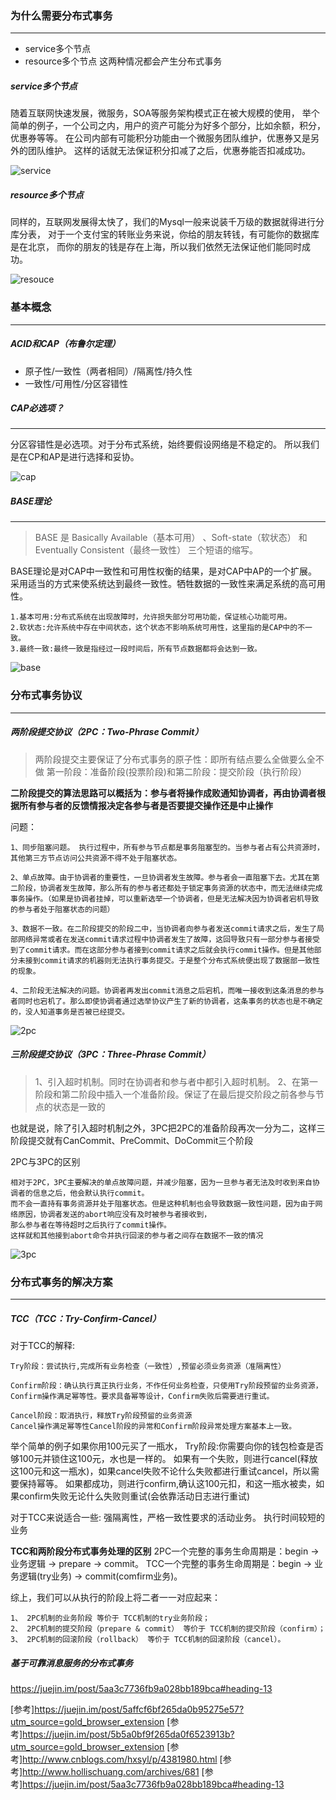 ### 为什么需要分布式事务
-------
* service多个节点
* resource多个节点
这两种情况都会产生分布式事务

##### service多个节点
随着互联网快速发展，微服务，SOA等服务架构模式正在被大规模的使用，
举个简单的例子，一个公司之内，用户的资产可能分为好多个部分，比如余额，积分，优惠券等等。
在公司内部有可能积分功能由一个微服务团队维护，优惠券又是另外的团队维护。
这样的话就无法保证积分扣减了之后，优惠券能否扣减成功。

![service](../img/multi-service.png)

##### resource多个节点
同样的，互联网发展得太快了，我们的Mysql一般来说装千万级的数据就得进行分库分表，
对于一个支付宝的转账业务来说，你给的朋友转钱，有可能你的数据库是在北京，
而你的朋友的钱是存在上海，所以我们依然无法保证他们能同时成功。

![resouce](../img/multi-resource.png)


### 基本概念
-----------

##### ACID和CAP（布鲁尔定理）

* 原子性/一致性（两者相同）/隔离性/持久性
* 一致性/可用性/分区容错性


##### CAP必选项？
-------
分区容错性是必选项。对于分布式系统，始终要假设网络是不稳定的。
所以我们是在CP和AP是进行选择和妥协。

![cap](../img/cap.png)

##### BASE理论
-------
>BASE 是 Basically Available（基本可用） 、Soft-state（软状态） 和 Eventually Consistent（最终一致性） 三个短语的缩写。

BASE理论是对CAP中一致性和可用性权衡的结果，是对CAP中AP的一个扩展。
采用适当的方式来使系统达到最终一致性。牺牲数据的一致性来满足系统的高可用性。

```
1.基本可用:分布式系统在出现故障时，允许损失部分可用功能，保证核心功能可用。
2.软状态:允许系统中存在中间状态，这个状态不影响系统可用性，这里指的是CAP中的不一致。
3.最终一致:最终一致是指经过一段时间后，所有节点数据都将会达到一致。
```
![base](../img/base.png)


### 分布式事务协议
-------

##### 两阶段提交协议（2PC：Two-Phrase Commit）
>两阶段提交主要保证了分布式事务的原子性：即所有结点要么全做要么全不做
>第一阶段：准备阶段(投票阶段)和第二阶段：提交阶段（执行阶段）

**二阶段提交的算法思路可以概括为：参与者将操作成败通知协调者，再由协调者根据所有参与者的反馈情报决定各参与者是否要提交操作还是中止操作**

问题：
```
1、同步阻塞问题。 执行过程中，所有参与节点都是事务阻塞型的。当参与者占有公共资源时，其他第三方节点访问公共资源不得不处于阻塞状态。

2、单点故障。由于协调者的重要性，一旦协调者发生故障。参与者会一直阻塞下去。尤其在第二阶段，协调者发生故障，那么所有的参与者还都处于锁定事务资源的状态中，而无法继续完成事务操作。（如果是协调者挂掉，可以重新选举一个协调者，但是无法解决因为协调者宕机导致的参与者处于阻塞状态的问题）

3、数据不一致。在二阶段提交的阶段二中，当协调者向参与者发送commit请求之后，发生了局部网络异常或者在发送commit请求过程中协调者发生了故障，这回导致只有一部分参与者接受到了commit请求。而在这部分参与者接到commit请求之后就会执行commit操作。但是其他部分未接到commit请求的机器则无法执行事务提交。于是整个分布式系统便出现了数据部一致性的现象。

4、二阶段无法解决的问题。协调者再发出commit消息之后宕机，而唯一接收到这条消息的参与者同时也宕机了。那么即使协调者通过选举协议产生了新的协调者，这条事务的状态也是不确定的，没人知道事务是否被已经提交。

```
![2pc](../img/2pc.png)

##### 三阶段提交协议（3PC：Three-Phrase Commit）

>1、引入超时机制。同时在协调者和参与者中都引入超时机制。
>2、在第一阶段和第二阶段中插入一个准备阶段。保证了在最后提交阶段之前各参与节点的状态是一致的

也就是说，除了引入超时机制之外，3PC把2PC的准备阶段再次一分为二，这样三阶段提交就有CanCommit、PreCommit、DoCommit三个阶段

2PC与3PC的区别
```
相对于2PC，3PC主要解决的单点故障问题，并减少阻塞，因为一旦参与者无法及时收到来自协调者的信息之后，他会默认执行commit。
而不会一直持有事务资源并处于阻塞状态。但是这种机制也会导致数据一致性问题，因为由于网络原因，协调者发送的abort响应没有及时被参与者接收到，
那么参与者在等待超时之后执行了commit操作。
这样就和其他接到abort命令并执行回滚的参与者之间存在数据不一致的情况
```

![3pc](../img/3pc.png)

### 分布式事务的解决方案
-------

##### TCC（TCC：Try-Confirm-Cancel）
对于TCC的解释:
```
Try阶段：尝试执行,完成所有业务检查（一致性）,预留必须业务资源（准隔离性）

Confirm阶段：确认执行真正执行业务，不作任何业务检查，只使用Try阶段预留的业务资源，Confirm操作满足幂等性。要求具备幂等设计，Confirm失败后需要进行重试。

Cancel阶段：取消执行，释放Try阶段预留的业务资源
Cancel操作满足幂等性Cancel阶段的异常和Confirm阶段异常处理方案基本上一致。
```
举个简单的例子如果你用100元买了一瓶水，
  Try阶段:你需要向你的钱包检查是否够100元并锁住这100元，水也是一样的。
  如果有一个失败，则进行cancel(释放这100元和这一瓶水)，如果cancel失败不论什么失败都进行重试cancel，所以需要保持幂等。
  如果都成功，则进行confirm,确认这100元扣，和这一瓶水被卖，如果confirm失败无论什么失败则重试(会依靠活动日志进行重试)
  
对于TCC来说适合一些:
  强隔离性，严格一致性要求的活动业务。
  执行时间较短的业务

**TCC和两阶段分布式事务处理的区别**
2PC一个完整的事务生命周期是：begin -> 业务逻辑 -> prepare -> commit。
TCC一个完整的事务生命周期是：begin -> 业务逻辑(try业务) -> commit(comfirm业务)。

综上，我们可以从执行的阶段上将二者一一对应起来：
```
1、 2PC机制的业务阶段 等价于 TCC机制的try业务阶段；
2、 2PC机制的提交阶段（prepare & commit） 等价于 TCC机制的提交阶段（confirm）；
3、 2PC机制的回滚阶段（rollback） 等价于 TCC机制的回滚阶段（cancel）。
```
##### 基于可靠消息服务的分布式事务
https://juejin.im/post/5aa3c7736fb9a028bb189bca#heading-13

[参考]https://juejin.im/post/5affcf6bf265da0b95275e57?utm_source=gold_browser_extension
[参考]https://juejin.im/post/5b5a0bf9f265da0f6523913b?utm_source=gold_browser_extension
[参考]http://www.cnblogs.com/hxsyl/p/4381980.html
[参考]http://www.hollischuang.com/archives/681
[参考]https://juejin.im/post/5aa3c7736fb9a028bb189bca#heading-13
